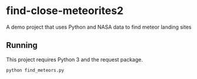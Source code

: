 # find-close-meteorites2
A demo project that uses Python and NASA data to find meteor landing sites

## Running
This project requires Python 3 and the request package.

`python find_meteors.py`